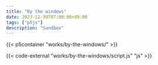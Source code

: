 ```yaml
---
title: "By the windows"
date: 2023-12-30T07:00:00+09:00
tags: ["p5js"]
description: "Sandbox"
---
```


{{< p5container "works/by-the-windows/" >}}

{{< code-external "works/by-the-windows/script.js" "js" >}}
